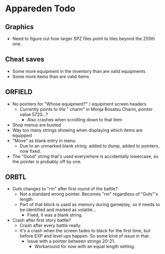 # Appareden Todo

## Graphics
* Need to figure out how larger SPZ files point to tiles beyond the 255th one.

## Cheat saves
* Some more equipment in the inventory than are valid equipments
* Some more items than are valid items

## ORFIELD
* No pointers for "Whose equipment?" / equipment screen headers
	* Currently points to the " charm" in Monja Bosatsu Charm, pointer value 5720...?
		* Also crashes when scrollilng down to that item
* Shop menus are busted
* Way too many strings showing when displaying which items are equipped
* "Move" as blank entry in menu.
	* Due to an unmarked blank string; added to dump, added to pointers, now fixed.
* The "Good" string that's used everywhere is accidentally lowercase, so the pointer is probably off by one.

## ORBTL
* Guts changes to "rm" after first round of the battle?
	* Not a standard wrong pointer. Becomes "rm" regardless of "Guts"'s length
	* Part of that block is used as memory during gameplay, so it needs to be identified and marked as volatile...
		* Fixed, it was a blank string.
* Crash after first story battle?
	* Crash after every battle really.
	* It's a crash when the screen fades to black for the first time, but before EXP and level ups happen. So some kind of issue in that. 
		* Issue with a pointer between strings 20-21.
			* Workaround for now with an equal length setting.